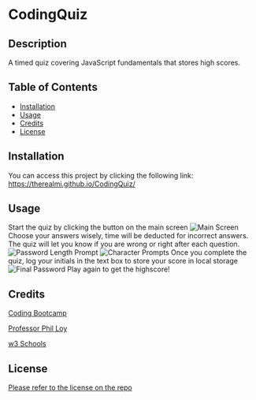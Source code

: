 # CodingQuiz

## Description

A timed quiz covering JavaScript fundamentals that stores high scores.

## Table of Contents 

- [Installation](#installation)
- [Usage](#usage)
- [Credits](#credits)
- [License](#license)

## Installation

You can access this project by clicking the following link: https://therealmi.github.io/CodingQuiz/

## Usage
Start the quiz by clicking the button on the main screen
![Main Screen](./assets/images/PasswordGenerator.PNG)
Choose your answers wisely, time will be deducted for incorrect answers. The quiz will let you know if you are wrong or right after each question.
![Password Length Prompt](./assets/images/passwordLengthPrompt.PNG)
![Character Prompts](./assets/images/characterPrompt.PNG)
Once you complete the quiz, log your initials in the text box to store your score in local storage
![Final Password](./assets/images/finalPassword.PNG)
Play again to get the highscore!


## Credits

[Coding Bootcamp](https://courses.bootcampspot.com)

[Professor Phil Loy](https://github.com/philliploy)

[w3 Schools](https://www.w3schools.com/)

## License

[Please refer to the license on the repo](LICENSE)
